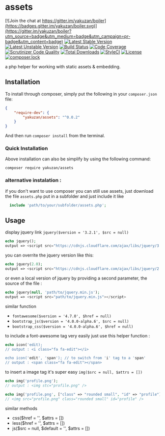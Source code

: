 assets
======

[![Join the chat at https://gitter.im/yakuzan/boiler](https://badges.gitter.im/yakuzan/boiler.svg)](https://gitter.im/yakuzan/boiler?utm_source=badge&utm_medium=badge&utm_campaign=pr-badge&utm_content=badge)
[![Latest Stable Version](https://poser.pugx.org/yakuzan/assets/v/stable)](https://packagist.org/packages/yakuzan/assets)
[![Latest Unstable Version](https://poser.pugx.org/yakuzan/assets/v/unstable)](https://packagist.org/packages/yakuzan/assets)
[![Build Status](https://scrutinizer-ci.com/g/yakuzan/assets/badges/build.png?b=master)](https://scrutinizer-ci.com/g/yakuzan/assets/build-status/master)
[![Code Coverage](https://scrutinizer-ci.com/g/yakuzan/assets/badges/coverage.png?b=master)](https://scrutinizer-ci.com/g/yakuzan/assets/?branch=master)
[![Scrutinizer Code Quality](https://scrutinizer-ci.com/g/yakuzan/assets/badges/quality-score.png?b=master)](https://scrutinizer-ci.com/g/yakuzan/assets/?branch=master)
[![Total Downloads](https://img.shields.io/packagist/dt/yakuzan/assets.svg)](https://packagist.org/packages/yakuzan/assets)
[![StyleCI](https://styleci.io/repos/90417312/shield?style=flat)](https://styleci.io/repos/90417312/shield?style=flat)
[![License](https://poser.pugx.org/yakuzan/assets/license)](https://packagist.org/packages/yakuzan/assets)
[![composer.lock](https://poser.pugx.org/yakuzan/assets/composerlock)](https://packagist.org/packages/yakuzan/assets)

a php helper for working with static assets & embedding.

## Installation

To install through composer, simply put the following in your `composer.json` file:

```json
{
    "require-dev": {
        "yakuzan/assets": "^0.0.2"
    }
}
```

And then run `composer install` from the terminal.

### Quick Installation

Above installation can also be simplify by using the following command:

    composer require yakuzan/assets
    
### alternative instalation :
  if you don't want to use composer you can still use assets, just download the file ``assets.php`` put in a subfolder and just include it like 
  
  ```php
    include 'path/to/your/subfolder/assets.php';
  ```
  
  
  ## Usage
  display jquery link
  `jquery($version = '3.2.1', $src = null)`
    
   ```php
   echo jquery();
   output => <script src="https://cdnjs.cloudflare.com/ajax/libs/jquery/3.2.1/jquery.min.js"></script>
   ```
   
   you can overrite the jquery version like this:
   
   ```php
   echo jquery(2.0);
   output => <script src="https://cdnjs.cloudflare.com/ajax/libs/jquery/2.0/jquery.min.js"></script>
   ```
   
   or even a local version of jquery by providing a second parameter, the source of the file :
   ```php
   echo jquery(null, 'path/to/jquery.min.js');
   output => <script src="path/to/jquery.min.js"></script>
   
   ```
  similar function  
  * `fontawesome($version = '4.7.0', $href = null)` 
  * `bootstrap_js($version = '4.0.0-alpha.6', $src = null)` 
  * `bootstrap_css($version = '4.0.0-alpha.6', $href = null)`
  
  
  to include a font-awesome tag very easily just use this helper function :
  ```php
  echo icon('edit);
  // output : <i class="fa fa-edit"></i>
  
  echo icon('edit', 'span'); // to switch from 'i' tag to a 'span'
  // output : <span class="fa fa-edit"></span>
  ```

 to insert a image tag it's super easy `img($src = null, $attrs = [])`
 ```php
 echo img('profile.png');
 // output : <img stc="profile.png" />
 
 echo img('profile.png', ["class" => "rounded small", "id" => "profile"]);// if you want to add custom attributs
 // <img src="profile.png" class="rounded small" id="profile" />
 ```
 
 similar methods 
 * css($href = '', $attrs = [])
 * less($href = '', $attrs = [])
 * js($src = null, $default = '', $attrs = [])
